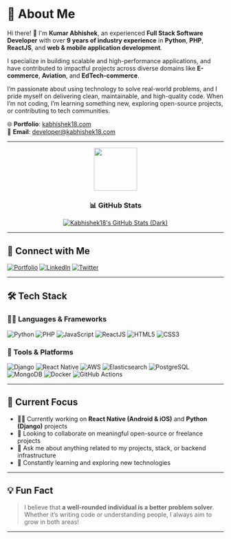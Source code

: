 # 🚀 About Me

Hi there! 👋 I'm **Kumar Abhishek**, an experienced **Full Stack Software Developer** with over **9 years of industry experience** in **Python**, **PHP**, **ReactJS**, and **web & mobile application development**.

I specialize in building scalable and high-performance applications, and have contributed to impactful projects across diverse domains like **E-commerce**, **Aviation**, and **EdTech-commerce**.

I’m passionate about using technology to solve real-world problems, and I pride myself on delivering clean, maintainable, and high-quality code. When I’m not coding, I’m learning something new, exploring open-source projects, or contributing to tech communities.

🌐 **Portfolio**: [kabhishek18.com](https://kabhishek18.com/)  
📧 **Email**: [developer@kabhishek18.com](mailto:developer@kabhishek18.com)

---

<div align="center">
  <img src="https://media.giphy.com/media/VgCDAzcKvsR6OM0uWg/giphy.gif" width="100" />
  <h3>📊 GitHub Stats</h3>

  [![Kabhishek18's GitHub Stats (Dark)](https://github-readme-stats.vercel.app/api?username=kabhishek18&show_icons=true&theme=dark)](https://github.com/kabhishek18/github-readme-stats)
</div>

---

## 🔗 Connect with Me

[![Portfolio](https://img.shields.io/badge/My%20Portfolio-000?style=for-the-badge&logo=ko-fi&logoColor=white)](https://kabhishek18.com/)
[![LinkedIn](https://img.shields.io/badge/LinkedIn-0A66C2?style=for-the-badge&logo=linkedin&logoColor=white)](https://www.linkedin.com/in/kabhishek18)
[![Twitter](https://img.shields.io/badge/Twitter-1DA1F2?style=for-the-badge&logo=twitter&logoColor=white)](https://twitter.com/kabhishek18)

---

## 🛠 Tech Stack

### 👨‍💻 Languages & Frameworks
![Python](https://img.shields.io/badge/-Python-black?style=flat&logo=python)
![PHP](https://img.shields.io/badge/-PHP-777BB4?style=flat&logo=php)
![JavaScript](https://img.shields.io/badge/-JavaScript-F7DF1E?style=flat&logo=javascript)
![ReactJS](https://img.shields.io/badge/-ReactJS-61DAFB?style=flat&logo=react)
![HTML5](https://img.shields.io/badge/-HTML5-E34F26?style=flat&logo=html5)
![CSS3](https://img.shields.io/badge/-CSS3-1572B6?style=flat&logo=css3)

### 🧰 Tools & Platforms
![Django](https://img.shields.io/badge/-Django-092E20?style=flat&logo=django)
![React Native](https://img.shields.io/badge/-React%20Native-20232A?style=flat&logo=react)
![AWS](https://img.shields.io/badge/-AWS-232F3E?style=flat&logo=amazon-aws)
![Elasticsearch](https://img.shields.io/badge/-Elasticsearch-005571?style=flat&logo=elasticsearch)
![PostgreSQL](https://img.shields.io/badge/-PostgreSQL-336791?style=flat&logo=postgresql)
![MongoDB](https://img.shields.io/badge/-MongoDB-47A248?style=flat&logo=mongodb)
![Docker](https://img.shields.io/badge/-Docker-2496ED?style=flat&logo=docker)
![GitHub Actions](https://img.shields.io/badge/-GitHub%20Actions-2088FF?style=flat&logo=github-actions)

---

## 💼 Current Focus

- 👨‍💻 Currently working on **React Native (Android & iOS)** and **Python (Django)** projects  
- 🤝 Looking to collaborate on meaningful open-source or freelance projects  
- 💬 Ask me about anything related to my projects, stack, or backend infrastructure  
- 🧠 Constantly learning and exploring new technologies  

---

## 💡 Fun Fact

> I believe that **a well-rounded individual is a better problem solver**.  
> Whether it’s writing code or understanding people, I always aim to grow in both areas!

---
